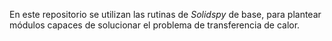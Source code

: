 En este repositorio se utilizan las rutinas de *Solidspy* de base, para plantear módulos capaces de solucionar el problema de transferencia de calor.
